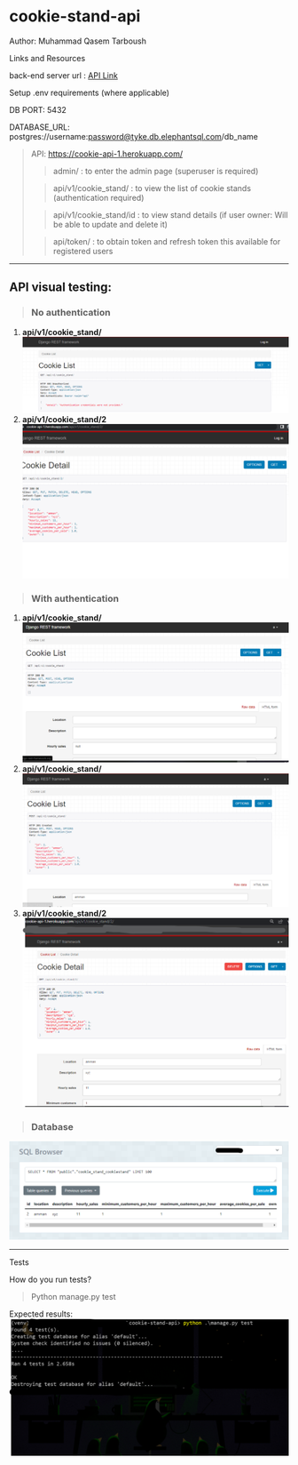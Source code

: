# cookie-stand-api

Author: Muhammad Qasem Tarboush

Links and Resources

back-end server url : [API Link](https://cookie-api-1.herokuapp.com/)

Setup
.env requirements (where applicable)

DB PORT: 5432

DATABASE_URL: postgres://username:password@tyke.db.elephantsql.com/db_name

> API:
> https://cookie-api-1.herokuapp.com/
>
>> admin/ : to enter the admin page (superuser is required)
>
>> api/v1/cookie_stand/ : to view the list of cookie stands (authentication required)
>
>> api/v1/cookie_stand/id : to view stand details (if user owner: Will be able to update and delete it)
>
>> api/token/ : to obtain token and refresh token this available for registered users

---

## API visual testing:

> ### No authentication

1. **api/v1/cookie_stand/**
   ![main no auth](imgs/main_no_auth.png)
2. **api/v1/cookie_stand/2**
   ![details](imgs/details_no_auth.png)

> ### With authentication

1. **api/v1/cookie_stand/**
   ![main auth](imgs/main_auth.png)
2. **api/v1/cookie_stand/**
   ![post](imgs/post.png)
3. **api/v1/cookie_stand/2**
   ![details](imgs/details_update.png)
> ### Database
![db](imgs/db_cookies.png)


---
Tests

How do you run tests?
>
> Python manage.py test

Expected results:
![test](imgs/testing.png)
